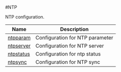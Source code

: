 #NTP

NTP configuration.


<table><thead><tr><th>Name</th><th>Description</th></tr></thead><tbody><tr><td><a href=".././ntpparam/ntpparam/">ntpparam</a></td><td>Configuration for NTP parameter</td></tr><tr><td><a href=".././ntpserver/ntpserver/">ntpserver</a></td><td>Configuration for NTP server</td></tr><tr><td><a href=".././ntpstatus/ntpstatus/">ntpstatus</a></td><td>Configuration for ntp status</td></tr><tr><td><a href=".././ntpsync/ntpsync/">ntpsync</a></td><td>Configuration for NTP sync</td></tr></tbody></table>
